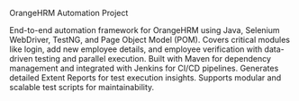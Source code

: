 OrangeHRM Automation Project

End-to-end automation framework for OrangeHRM using Java, Selenium WebDriver, TestNG, and Page Object Model (POM).
Covers critical modules like login, add new employee details, and employee verification with data-driven testing and parallel execution.
Built with Maven for dependency management and integrated with Jenkins for CI/CD pipelines.
Generates detailed Extent Reports for test execution insights.
Supports modular and scalable test scripts for maintainability.
